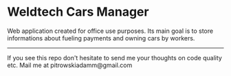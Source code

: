 <h1>Weldtech Cars Manager</h1>
<p>Web application created for office use purposes. Its main goal is to store informations about fueling payments and owning cars by workers.</p>
<hr>
<p>If you see this repo don't hesitate to send me your thoughts on code quality etc. Mail me at pitrowskiadamm@gmail.com</p>